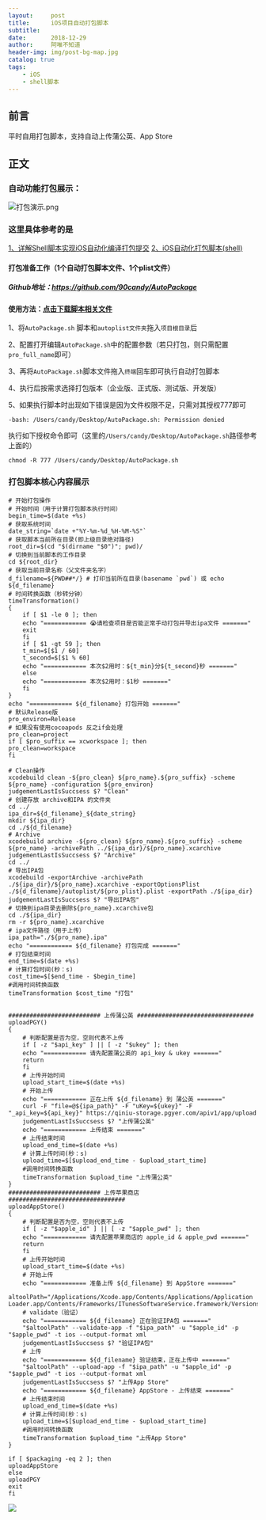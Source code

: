 ```yaml
---
layout:     post
title:      iOS项目自动打包脚本
subtitle:   
date:       2018-12-29
author:     阿唯不知道
header-img: img/post-bg-map.jpg
catalog: true
tags:
    - iOS
    - shell脚本
---
```


## 前言

平时自用打包脚本，支持自动上传蒲公英、App Store

## 正文 

### 自动功能打包展示：
![打包演示.png](https://upload-images.jianshu.io/upload_images/2822163-90ac29e69da07fc8.png?imageMogr2/auto-orient/strip%7CimageView2/2/w/1240)

### 
### 这里具体参考的是
[1、详解Shell脚本实现iOS自动化编译打包提交](http://www.jianshu.com/p/bd4c22952e01)
[2、iOS自动化打包脚本(shell)](https://blog.csdn.net/u010458808/article/details/68942917)
#### 打包准备工作（1个自动打包脚本文件、1个plist文件）
##### Github地址：https://github.com/90candy/AutoPackage
#### 使用方法：[点击下载脚本相关文件](https://codeload.github.com/90candy/AutoPackage/zip/master)
1、将`AutoPackage.sh` 脚本和`autoplist文件夹`拖入`项目根目录`后

2、配置打开编辑`AutoPackage.sh`中的配置参数（若只打包，则只需配置`pro_full_name`即可）

3、再将`AutoPackage.sh`脚本文件拖入`终端`回车即可执行自动打包脚本

4、执行后按需求选择打包版本（企业版、正式版、测试版、开发版）

5、如果执行脚本时出现如下错误是因为文件权限不足，只需对其授权777即可

```
-bash: /Users/candy/Desktop/AutoPackage.sh: Permission denied
```
执行如下授权命令即可（这里的`/Users/candy/Desktop/AutoPackage.sh`路径参考上面的）

```
chmod -R 777 /Users/candy/Desktop/AutoPackage.sh
```
### 打包脚本核心内容展示

```
# 开始打包操作
# 开始时间（用于计算打包脚本执行时间）
begin_time=$(date +%s)
# 获取系统时间
date_string=`date +"%Y-%m-%d_%H-%M-%S"`
# 获取脚本当前所在目录(即上级目录绝对路径)
root_dir=$(cd "$(dirname "$0")"; pwd)/
# 切换到当前脚本的工作目录
cd ${root_dir}
# 获取当前目录名称（父文件夹名字）
d_filename=${PWD##*/} # 打印当前所在目录(basename `pwd`) 或 echo ${d_filename}
# 时间转换函数（秒转分钟）
timeTransformation()
{
    if [ $1 -le 0 ]; then
    echo "============ 😭请检查项目是否能正常手动打包并导出ipa文件 ======="
    exit
    fi
    if [ $1 -gt 59 ]; then
    t_min=$[$1 / 60]
    t_second=$[$1 % 60]
    echo "============ 本次$2用时：${t_min}分${t_second}秒 ======="
    else
    echo "============ 本次$2用时：$1秒 ======="
    fi
}
echo "============ ${d_filename} 打包开始 ======="
# 默认Release版
pro_environ=Release
# 如果没有使用cocoapods 反之if会处理
pro_clean=project
if [ $pro_suffix == xcworkspace ]; then
pro_clean=workspace
fi

# Clean操作
xcodebuild clean -${pro_clean} ${pro_name}.${pro_suffix} -scheme ${pro_name} -configuration ${pro_environ}
judgementLastIsSuccsess $? "Clean"
# 创建存放 archive和IPA 的文件夹
cd ../
ipa_dir=${d_filename}_${date_string}
mkdir ${ipa_dir}
cd ./${d_filename}
# Archive
xcodebuild archive -${pro_clean} ${pro_name}.${pro_suffix} -scheme ${pro_name} -archivePath ../${ipa_dir}/${pro_name}.xcarchive
judgementLastIsSuccsess $? "Archive"
cd ../
# 导出IPA包
xcodebuild -exportArchive -archivePath ./${ipa_dir}/${pro_name}.xcarchive -exportOptionsPlist ./${d_filename}/autoplist/${pro_plist}.plist -exportPath ./${ipa_dir}
judgementLastIsSuccsess $? "导出IPA包"
# 切换到ipa目录去删除${pro_name}.xcarchive包
cd ./${ipa_dir}
rm -r ${pro_name}.xcarchive
# ipa文件路径（用于上传）
ipa_path="./${pro_name}.ipa"
echo "============ ${d_filename} 打包完成 ======="
# 打包结束时间
end_time=$(date +%s)
# 计算打包时间(秒：s)
cost_time=$[$end_time - $begin_time]
#调用时间转换函数
timeTransformation $cost_time "打包"


########################## 上传蒲公英 #################################
uploadPGY()
{
    # 判断配置是否为空，空则代表不上传
    if [ -z "$api_key" ] || [ -z "$ukey" ]; then
    echo "============ 请先配置蒲公英的 api_key & ukey ======="
    return
    fi
    # 上传开始时间
    upload_start_time=$(date +%s)
    # 开始上传
    echo "============ 正在上传 ${d_filename} 到 蒲公英 ======="
    curl -F "file=@${ipa_path}" -F "uKey=${ukey}" -F "_api_key=${api_key}" https://qiniu-storage.pgyer.com/apiv1/app/upload
    judgementLastIsSuccsess $? "上传蒲公英"
    echo "============ 上传结束 ======="
    # 上传结束时间
    upload_end_time=$(date +%s)
    # 计算上传时间(秒：s)
    upload_time=$[$upload_end_time - $upload_start_time]
    #调用时间转换函数
    timeTransformation $upload_time "上传蒲公英"
}
########################## 上传苹果商店 #################################
uploadAppStore()
{
    # 判断配置是否为空，空则代表不上传
    if [ -z "$apple_id" ] || [ -z "$apple_pwd" ]; then
    echo "============ 请先配置苹果商店的 apple_id & apple_pwd ======="
    return
    fi
    # 上传开始时间
    upload_start_time=$(date +%s)
    # 开始上传
    echo "============ 准备上传 ${d_filename} 到 AppStore ======="
    altoolPath="/Applications/Xcode.app/Contents/Applications/Application Loader.app/Contents/Frameworks/ITunesSoftwareService.framework/Versions/A/Support/altool"
    # validate（验证）
    echo "============ ${d_filename} 正在验证IPA包 ======="
    "$altoolPath" --validate-app -f "$ipa_path" -u "$apple_id" -p "$apple_pwd" -t ios --output-format xml
    judgementLastIsSuccsess $? "验证IPA包"
    # 上传
    echo "============ ${d_filename} 验证结束，正在上传中 ======="
    "$altoolPath" --upload-app -f "$ipa_path" -u "$apple_id" -p "$apple_pwd" -t ios --output-format xml
    judgementLastIsSuccsess $? "上传App Store"
    echo "============ ${d_filename} AppStore - 上传结束 ======="
    # 上传结束时间
    upload_end_time=$(date +%s)
    # 计算上传时间(秒：s)
    upload_time=$[$upload_end_time - $upload_start_time]
    #调用时间转换函数
    timeTransformation $upload_time "上传App Store"
}

if [ $packaging -eq 2 ]; then
uploadAppStore
else
uploadPGY
exit
fi
```
![](http://upload-images.jianshu.io/upload_images/2822163-089602958ae7072a.png)